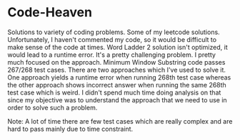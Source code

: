 # Code-Heaven
Solutions to variety of coding problems.
Some of my leetcode solutions. Unfortunately, I haven't commented my code, so it would be difficult to make sense of the code at times. 
Word Ladder 2 solution isn't optimized, it would lead to a runtime error. It's a pretty challenging problem. I pretty much focused on the approach.
Minimum Window Substring code passes 267/268 test cases. There are two approaches which I've used to solve it. One approach yields a runtime error when running 268th test case whereas the other approach shows incorrect answer when running the same 268th test case which is weird. I didn't spend much time doing analysis on that since my objective was to understand the approach that we need to use in order to solve such a problem.

Note: A lot of time there are few test cases which are really complex and are hard to pass mainly due to time constraint.
